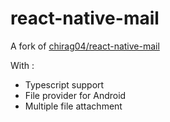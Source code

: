 # react-native-mail

A fork of [chirag04/react-native-mail](https://github.com/chirag04/react-native-mail)

With :

- Typescript support
- File provider for Android
- Multiple file attachment
